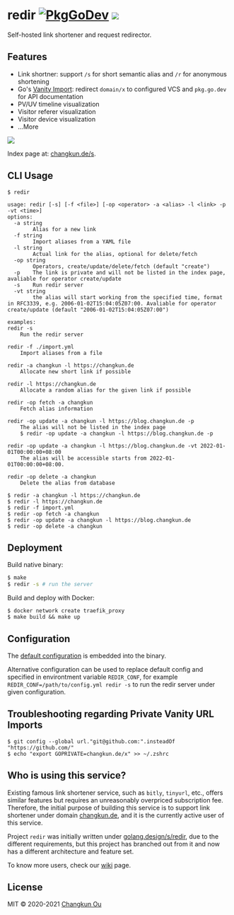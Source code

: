 # redir [![PkgGoDev](https://pkg.go.dev/badge/changkun.de/x/redir)](https://pkg.go.dev/changkun.de/x/redir) ![](https://changkun.de/urlstat?mode=github&repo=changkun/redir)

Self-hosted link shortener and request redirector.

## Features

- Link shortner: support `/s` for short semantic alias and `/r` for anonymous shortening
- Go's [Vanity Import](https://golang.org/cmd/go/#hdr-Remote_import_paths): redirect `domain/x` to configured VCS and `pkg.go.dev` for API documentation
- PV/UV timeline visualization
- Visitor referer visualization
- Visitor device visualization
- ...More

![](./demo.png)

Index page at: [changkun.de/s](https://changkun.de/s).

## CLI Usage

```
$ redir

usage: redir [-s] [-f <file>] [-op <operator> -a <alias> -l <link> -p -vt <time>]
options:
  -a string
        Alias for a new link
  -f string
        Import aliases from a YAML file
  -l string
        Actual link for the alias, optional for delete/fetch
  -op string
        Operators, create/update/delete/fetch (default "create")
  -p    The link is private and will not be listed in the index page, avaliable for operator create/update
  -s    Run redir server
  -vt string
        the alias will start working from the specified time, format in RFC3339, e.g. 2006-01-02T15:04:05Z07:00. Avaliable for operator create/update (default "2006-01-02T15:04:05Z07:00")

examples:
redir -s
	Run the redir server

redir -f ./import.yml
	Import aliases from a file

redir -a changkun -l https://changkun.de
	Allocate new short link if possible

redir -l https://changkun.de
	Allocate a random alias for the given link if possible

redir -op fetch -a changkun
	Fetch alias information

redir -op update -a changkun -l https://blog.changkun.de -p
	The alias will not be listed in the index page
	$ redir -op update -a changkun -l https://blog.changkun.de -p

redir -op update -a changkun -l https://blog.changkun.de -vt 2022-01-01T00:00:00+08:00
	The alias will be accessible starts from 2022-01-01T00:00:00+08:00.

redir -op delete -a changkun
	Delete the alias from database
```

```
$ redir -a changkun -l https://changkun.de
$ redir -l https://changkun.de
$ redir -f import.yml
$ redir -op fetch -a changkun
$ redir -op update -a changkun -l https://blog.changkun.de
$ redir -op delete -a changkun
```

## Deployment

Build native binary:

```sh
$ make
$ redir -s # run the server
```

Build and deploy with Docker:

```
$ docker network create traefik_proxy
$ make build && make up
```

## Configuration

The [default configuration](./config.yml) is embedded into the binary.

Alternative configuration can be used to replace default config and specified in environtment variable `REDIR_CONF`, for example `REDIR_CONF=/path/to/config.yml redir -s` to run the redir server under given configuration.

## Troubleshooting regarding Private Vanity URL Imports


```
$ git config --global url."git@github.com:".insteadOf "https://github.com/"
$ echo "export GOPRIVATE=changkun.de/x" >> ~/.zshrc
```

## Who is using this service?

Existing famous link shortener service, such as `bitly`, `tinyurl`, etc.,
offers similar features but requires an unreasonably overpriced subscription fee.
Therefore, the initial purpose of building this service is to support link
shortener under domain [changkun.de](https://changkun.de), and
it is the currently active user of this service.

Project `redir` was initially written under [golang.design/s/redir](https://golang.design/s/redir),
due to the different requirements, but this project has branched out from it
and now has a different architecture and feature set.

To know more users, check our [wiki](https://github.com/changkun/redir/wiki) page.

## License

MIT &copy; 2020-2021 [Changkun Ou](https://changkun.de)